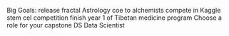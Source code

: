 Big Goals:
release fractal Astrology coe to alchemists
compete in Kaggle stem cel competition
finish year 1 of Tibetan medicine program
Choose a role for your capstone
DS Data Scientist
